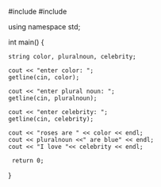 #include <iostream>
#include <cmath>

using namespace std;

int main()
{
    
    string color, pluralnoun, celebrity;

    cout << "enter color: ";
    getline(cin, color);

    cout << "enter plural noun: ";
    getline(cin, pluralnoun);

    cout << "enter celebrity: ";
    getline(cin, celebrity);

    cout << "roses are " << color << endl;
    cout << pluralnoun <<" are blue" << endl;
    cout << "I love "<< celebrity << endl;

     return 0;
}

